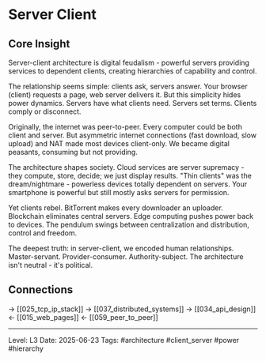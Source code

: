 # Server Client

## Core Insight
Server-client architecture is digital feudalism - powerful servers providing services to dependent clients, creating hierarchies of capability and control.

The relationship seems simple: clients ask, servers answer. Your browser (client) requests a page, web server delivers it. But this simplicity hides power dynamics. Servers have what clients need. Servers set terms. Clients comply or disconnect.

Originally, the internet was peer-to-peer. Every computer could be both client and server. But asymmetric internet connections (fast download, slow upload) and NAT made most devices client-only. We became digital peasants, consuming but not providing.

The architecture shapes society. Cloud services are server supremacy - they compute, store, decide; we just display results. "Thin clients" was the dream/nightmare - powerless devices totally dependent on servers. Your smartphone is powerful but still mostly asks servers for permission.

Yet clients rebel. BitTorrent makes every downloader an uploader. Blockchain eliminates central servers. Edge computing pushes power back to devices. The pendulum swings between centralization and distribution, control and freedom.

The deepest truth: in server-client, we encoded human relationships. Master-servant. Provider-consumer. Authority-subject. The architecture isn't neutral - it's political.

## Connections
→ [[025_tcp_ip_stack]]
→ [[037_distributed_systems]]
→ [[034_api_design]]
← [[015_web_pages]]
← [[059_peer_to_peer]]

---
Level: L3
Date: 2025-06-23
Tags: #architecture #client_server #power #hierarchy